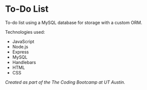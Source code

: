 # To-Do List

To-do list using a MySQL database for storage with a custom ORM.

Technologies used:

* JavaScript
* Node.js
* Express
* MySQL
* Handlebars
* HTML
* CSS

*Created as part of the The Coding Bootcamp at UT Austin.* 